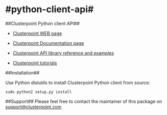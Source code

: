 #python-client-api#
==============

##Clusterpoint Python client API##

* [Clusterpoint WEB page](https://www.clusterpoint.com)

* [Clusterpoint Documentation page](https://www.clusterpoint.com/docs/)

* [Clusterpoint API library reference and examples](https://www.clusterpoint.com/docs/?page=Reference)

* [Clusterpoint tutorials](https://www.clusterpoint.com/docs/?page=Tutorials)

##Installation##

Use Python distutils to install Clusterpoint Python client from source:

`sudo python2 setup.py install`

##Support##
Please feel free to contact the maintainer of this package on
support@clusterpoint.com